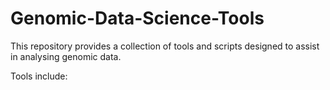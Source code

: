 # Genomic-Data-Science-Tools
This repository provides a collection of tools and scripts designed to assist in analysing genomic data.

Tools include:

